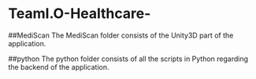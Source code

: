 # TeamI.O-Healthcare-

##MediScan
The MediScan folder consists of the Unity3D part of the application.

##python
The python folder consists of all the scripts in Python regarding the backend of the application.
